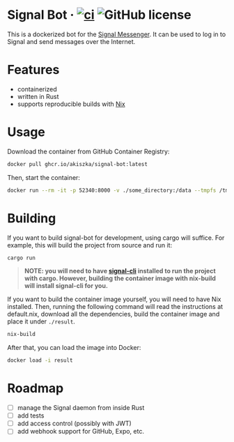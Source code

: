 # Signal Bot &middot; [![ci](https://github.com/akiszka/signal-bot/actions/workflows/build_container.yml/badge.svg)](https://github.com/akiszka/signal-bot/actions/workflows/build_container.yml) ![GitHub license](https://img.shields.io/badge/license-MIT-blue.svg)

This is a dockerized bot for the [Signal Messenger](https://signal.org/en/). It can be used to log in to Signal and send messages over the Internet.

# Features

* containerized
* written in Rust
* supports reproducible builds with [Nix](https://nixos.org/)

# Usage

Download the container from GitHub Container Registry:

```sh
docker pull ghcr.io/akiszka/signal-bot:latest
```

Then, start the container:

```sh
docker run --rm -it -p 52340:8000 -v ./some_directory:/data --tmpfs /tmp:exec ghcr.io/akiszka/signal-bot
```

# Building

If you want to build signal-bot for development, using cargo will suffice. For example, this will build the project from source and run it:

```sh
cargo run
```

> **NOTE: you will need to have [signal-cli](https://github.com/AsamK/signal-cli) installed to run the project with cargo. However, building the container image with nix-build will install signal-cli for you.**

If you want to build the container image yourself, you will need to have Nix installed. Then, running the following command will read the instructions at default.nix, download all the dependencies, build the container image and place it under `./result`.

```sh
nix-build
```

After that, you can load the image into Docker:

```sh
docker load -i result
```

# Roadmap

- [ ] manage the Signal daemon from inside Rust
- [ ] add tests
- [ ] add access control (possibly with JWT)
- [ ] add webhook support for GitHub, Expo, etc.